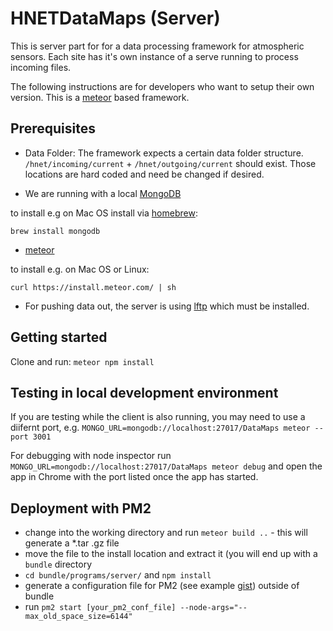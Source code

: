 # HNETDataMaps (Server)

This is server part for for a data processing framework for atmospheric sensors. Each site has it's own instance of a serve running to process incoming files.

The following instructions are for developers who want to setup their own version. This is a [meteor](https://www.meteor.com/) based framework.

## Prerequisites

* Data Folder: The framework expects a certain data folder structure. `/hnet/incoming/current` + `/hnet/outgoing/current` should exist. Those locations are hard coded and need be changed if desired.

* We are running with a local [MongoDB](https://docs.mongodb.org/manual/installation/)

to install e.g on Mac OS install via [homebrew](http://brew.sh/):

`brew install mongodb`

* [meteor](https://www.meteor.com/install)

to install e.g. on Mac OS or Linux:

`curl https://install.meteor.com/ | sh`

* For pushing data out, the server is using [lftp](https://lftp.yar.ru/) which must be installed.




## Getting started

Clone and run: `meteor npm install`


## Testing in local development environment

If you are testing while the client is also running, you may need to use a diifernt port, e.g.
`MONGO_URL=mongodb://localhost:27017/DataMaps meteor --port 3001`

For debugging with node inspector run `MONGO_URL=mongodb://localhost:27017/DataMaps meteor debug` and open the app in Chrome with the port listed once the app has started.

## Deployment with PM2

* change into the working directory and run `meteor build ..` - this will generate a *.tar .gz file
* move the file to the install location and extract it (you will end up with a `bundle` directory
* `cd bundle/programs/server/` and `npm install`
* generate a configuration file for PM2 (see example [gist](https://gist.github.com/fcbee3b520b4fdf97552.git)) outside of bundle
* run `pm2 start [your_pm2_conf_file] --node-args="--max_old_space_size=6144"`
